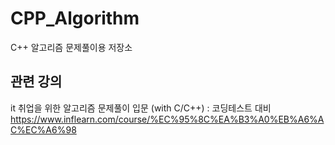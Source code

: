 # CPP_Algorithm
C++ 알고리즘 문제풀이용 저장소

## 관련 강의
it 취업을 위한 알고리즘 문제풀이 입문 (with C/C++) : 코딩테스트 대비 <br>
https://www.inflearn.com/course/%EC%95%8C%EA%B3%A0%EB%A6%AC%EC%A6%98
